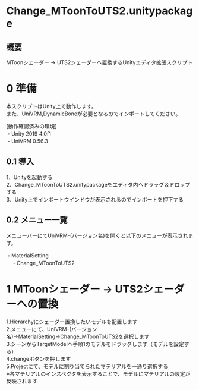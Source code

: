 # Change_MToonToUTS2.unitypackage
## 概要
MToonシェーダー → UTS2シェーダーへ置換するUnityエディタ拡張スクリプト<br>

# 0 準備
本スクリプトはUnity上で動作します。<br>
また、UniVRM,DynamicBoneが必要となるのでインポートしてください。<br>

[動作確認済みの環境]<br>
・Unity 2019 4.0f1<br>
・UniVRM 0.56.3<br>

## 0.1 導入
1．Unityを起動する<br>
2．Change_MToonToUTS2.unitypackageをエディタ内へドラッグ＆ドロップする<br>
3．Unity上でインポートウインドウが表示されるのでインポートを押下する<br>

## 0.2 メニュー一覧
メニューバーにてUniVRM-(バージョン名)を開くと以下のメニューが表示されます。<br>

・MaterialSetting<br>
　・Change_MToonToUTS2<br>

# 1 MToonシェーダー → UTS2シェーダーへの置換

1.Hierarchyにシェーダー置換したいモデルを配置します<br>
2.メニューにて、UniVRM-(バージョン名)→MaterialSetting→Change_MToonToUTS2を選択します<br>
3.シーンからTargetModelへ手順1のモデルをドラッグします（モデルを設定する）<br>
4.changeボタンを押します<br>
5.Projectにて、モデルに割り当てられたマテリアルを一通り選択する<br>
※各マテリアルのインスペクタを表示することで、モデルにマテリアルの設定が反映されます<br>

